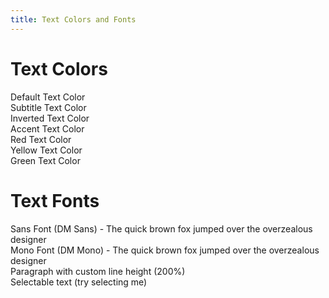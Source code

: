 ```yaml
---
title: Text Colors and Fonts
---
```


# Text Colors

<div class="h-[1rem]"></div>

<div class="flex flex-col gap-8">
  <div class="text-text">Default Text Color</div>
  <div class="text-text-subtitle">Subtitle Text Color</div>
  <div class="bg-accent px-8 py-2 rounded-6 w-fit">
    <div class="text-text-invert">Inverted Text Color</div>
  </div>
  <div class="text-accent">Accent Text Color</div>
  <div class="text-red">Red Text Color</div>
  <div class="text-yellow">Yellow Text Color</div>
  <div class="text-green">Green Text Color</div>
</div>

<div class="h-[4rem]"></div>

# Text Fonts

<div class="h-[1rem]"></div>

<div class="flex flex-col gap-8">
  <div class="font-sans">Sans Font (DM Sans) - The quick brown fox jumped over the overzealous designer</div>
  <div class="font-mono">Mono Font (DM Mono) - The quick brown fox jumped over the overzealous designer</div>
  <div class="leading-p">Paragraph with custom line height (200%)</div>
  <div class="select-all">Selectable text (try selecting me)</div>
</div>

<div class="h-[4rem]"></div>
